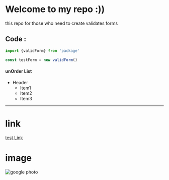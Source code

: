 # Welcome to my repo :))
<p>this repo for those who need to create validates forms </p>

## Code :
```javascript
import {validForm} from 'package'

const testForm = new validForm()
```

#### unOrder List 

- Header 
    - Item1
    - Item2
    - Item3

___

# link

[test Link](https://google.com)

# image
![google photo](https://en.wikipedia.org/wiki/File:Bubble_Tea.png)